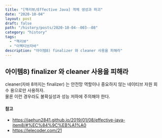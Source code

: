```yaml
---
title: "[책리뷰/Effective Java] 객체 생성과 파괴"
date: "2020-10-04"
layout: post
draft: false
path: "/history/posts/2020-10-04--003--08"
category: "history"
tags:
  - "책리뷰"
  - "이펙티브자바"
description: "아이템8) finalizer 와 cleaner 사용을 피해라"
---
```


## 아이템8) finalizer 와 cleaner 사용을 피해라
cleaner(자바 8까지는 finalizer) 는 안전망 역할이나 중요하지 않는 네이티브 자원 회수 용으로만 사용하자.  
물론 이런 경우라도 불확실성과 성능 저하에 주의해야 한다.

#### 참고
- https://jaehun2841.github.io/2019/01/08/effective-java-item8/#%EC%84%9C%EB%A1%A0
- https://lelecoder.com/21
### 
